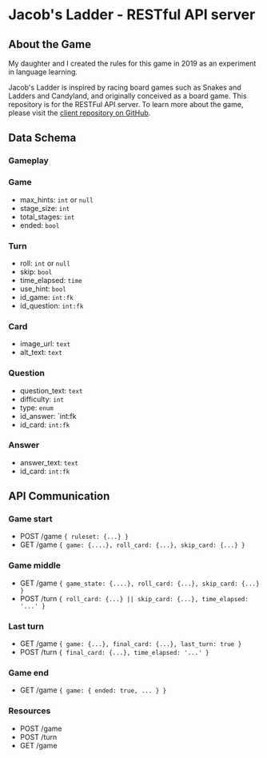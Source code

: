 # Jacob's Ladder - RESTful API server

## About the Game
My daughter and I created the rules for this game in 2019 as an experiment in language learning.

Jacob's Ladder is inspired by racing board games such as Snakes and Ladders and
Candyland, and originally conceived as a board game. This repository is for the
RESTFul API server. To learn more about the game, please visit the 
[client repository on GitHub](https://github.com/mashinke/jacobs-ladder-client).


## Data Schema

### Gameplay

### Game
- max_hints: `int` or `null`
- stage_size: `int`
- total_stages: `int`
- ended: `bool`

### Turn
- roll: `int` or `null`
- skip: `bool`
- time_elapsed: `time`
- use_hint: `bool`
- id_game: `int:fk`
- id_question: `int:fk`

### Card
- image_url: `text`
- alt_text: `text`

### Question
- question_text: `text`
- difficulty: `int`
- type: `enum`
- id_answer: `int:fk
- id_card: `int:fk`

### Answer
- answer_text: `text`
- id_card: `int:fk`

## API Communication

### Game start
- POST /game `{ ruleset: {...} }`
- GET /game `{ game: {....}, roll_card: {...}, skip_card: {...} }`

### Game middle
- GET /game `{ game_state: {....}, roll_card: {...}, skip_card: {...} }`
- POST /turn `{ roll_card: {...} || skip_card: {...}, time_elapsed: '...' }`

### Last turn
- GET /game `{ game: {...}, final_card: {...}, last_turn: true }`
- POST /turn `{ final_card: {...}, time_elapsed: '...' }`

### Game end
- GET /game `{ game: { ended: true, ... } }`

### Resources
- POST /game
- POST /turn
- GET /game
